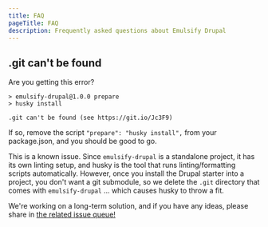 ```yaml
---
title: FAQ
pageTitle: FAQ
description: Frequently asked questions about Emulsify Drupal
---
```


## .git can't be found

Are you getting this error?

```
> emulsify-drupal@1.0.0 prepare
> husky install

.git can't be found (see https://git.io/Jc3F9)
```

If so, remove the script `"prepare": "husky install",` from your package.json, and you should be good to go.

This is a known issue. Since `emulsify-drupal` is a standalone project, it has its own linting setup, and husky is the tool that runs linting/formatting scripts automatically. However, once you install the Drupal starter into a project, you don't want a git submodule, so we delete the `.git` directory that comes with `emulsify-drupal` ... which causes husky to throw a fit.

We're working on a long-term solution, and if you have any ideas, please share in [the related issue queue!](https://github.com/emulsify-ds/emulsify-cli/issues/82)
